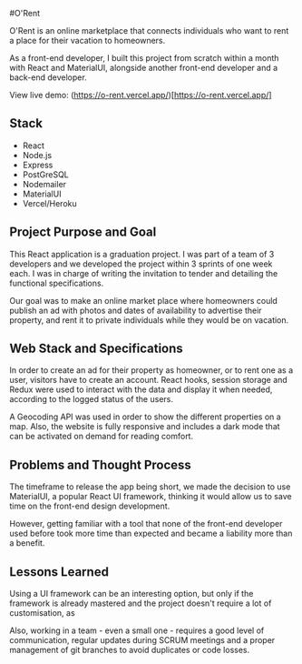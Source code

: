 #O'Rent

O'Rent is an online marketplace that connects individuals who want to rent a place for their vacation to homeowners.

As a front-end developer, I built this project from scratch within a month with React and MaterialUI, alongside another front-end developer and a back-end developer.

View live demo: (https://o-rent.vercel.app/)[https://o-rent.vercel.app/]

## Stack
- React
- Node.js
- Express
- PostGreSQL
- Nodemailer
- MaterialUI
- Vercel/Heroku

## Project Purpose and Goal
This React application is a graduation project. I was part of a team of 3 developers and we developed the project within 3 sprints of one week each. I was in charge of writing the invitation to tender and detailing the functional specifications. 

Our goal was to make an online market place where homeowners could publish an ad with photos and dates of availability to advertise their property, and rent it to private individuals while they would be on vacation.

## Web Stack and Specifications
In order to create an ad for their property as homeowner, or to rent one as a user, visitors have to create an account. React hooks, session storage and Redux were used to interact with the data and display it when needed, according to the logged status of the users. 

A Geocoding API was used in order to show the different properties on a map. Also, the website is fully responsive and includes a dark mode that can be activated on demand for reading comfort. 

## Problems and Thought Process
The timeframe to release the app being short, we made the decision to use MaterialUI, a popular React UI framework, thinking it would allow us to save time on the front-end design development.

However, getting familiar with a tool that none of the front-end developer used before took more time than expected and became a liability more than a benefit. 

## Lessons Learned

Using a UI framework can be an interesting option, but only if the framework is already mastered and the project doesn't require a lot of customisation, as 

Also, working in a team - even a small one - requires a good level of communication, regular updates during SCRUM meetings and a proper management of git branches to avoid duplicates or code losses. 
